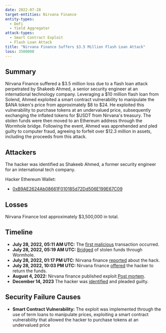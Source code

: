 ```yaml
---
date: 2022-07-28
target-entities: Nirvana Finance
entity-types:
  - DeFi
  - Yield Aggregator
attack-types:
  - Smart Contract Exploit
  - Flash Loan Attack
title: "Nirvana Finance Suffers $3.5 Million Flash Loan Attack"
loss: 3500000
---
```


## Summary

Nirvana Finance suffered a $3.5 million loss due to a flash loan attack perpetrated by Shakeeb Ahmed, a senior security engineer at an international technology company. Leveraging a $10 million flash loan from Solend, Ahmed exploited a smart contract vulnerability to manipulate the $ANA token's price from approximately $8 to $24. He exploited this vulnerability to purchase tokens at an undervalued price, subsequently exchanging the inflated tokens for $USDT from Nirvana's treasury. The stolen funds were then moved to an Ethereum address through the Wormhole bridge. Following the event, Ahmed was apprehended and pled guilty to computer fraud, agreeing to forfeit over $12.3 million in assets, including the proceeds from this attack.
## Attackers

The hacker was identified as Shakeeb Ahmed, a former security engineer for an international tech company.

Hacker Ethereum Wallet:
- [0xB9AE2624Ab08661F010185d72Dd506E199E67C09](https://etherscan.io/address/0xB9AE2624Ab08661F010185d72Dd506E199E67C09)

## Losses

Nirvana Finance lost approximately $3,500,000 in total.

## Timeline

- **July 28, 2022, 05:11 AM UTC:** The [first malicious](https://solscan.io/tx/LyUnvdY9KBQiVRFqmSzGUfCuPGqYX1xNHCWLWxWZ4MvgLcNis2Kui6T25Ayai5UzpTAFkSRSgriKb3pM8tAoeR5) transaction occurred.
- **July 28, 2022, 05:19 AM UTC:** [Bridged](https://etherscan.io/tx/0xb5a89c01da58ec7ec8a4b0d0361d8f1719966d4deceaa01efc1362601a76339c) of stolen funds through Wormhole.
- **July 28, 2022, 01:17 PM UTC:** Nirvana finance [reported](https://twitter.com/nirvana_fi/status/1552629332023152641) about the hack.
- **July 28, 2022, 10:03 PM UTC:** Nirvana finance [offered](https://twitter.com/nirvana_fi/status/1552761630127177730) the hacker to return the funds.
- **August 4, 2022:** Nirvana finance published exploit [Post mortem](https://medium.com/nirvanafinance/technical-post-mortem-d738935aeec).
- **December 14, 2023** The hacker was [identified](https://www.justice.gov/usao-sdny/pr/former-security-engineer-international-technology-company-pleads-guilty-hacking-two) and pleaded guilty.

## Security Failure Causes

- **Smart Contract Vulnerability:** The exploit was implemented through the use of term loans to manipulate prices, exploiting a smart contract vulnerability that allowed the hacker to purchase tokens at an undervalued price

